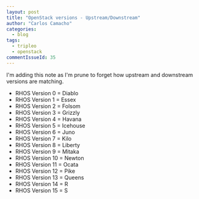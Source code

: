 ```yaml
---
layout: post
title: "OpenStack versions - Upstream/Downstream"
author: "Carlos Camacho"
categories:
  - blog
tags:
  - tripleo
  - openstack
commentIssueId: 35
---
```


I'm adding this note as I'm prune
to forget how upstream and downstream
versions are matching.

- RHOS Version 0 = Diablo
- RHOS Version 1 = Essex
- RHOS Version 2 = Folsom
- RHOS Version 3 = Grizzly
- RHOS Version 4 = Havana
- RHOS Version 5 = Icehouse
- RHOS Version 6 = Juno
- RHOS Version 7 = Kilo
- RHOS Version 8 = Liberty
- RHOS Version 9 = Mitaka
- RHOS Version 10 = Newton
- RHOS Version 11 = Ocata
- RHOS Version 12 = Pike
- RHOS Version 13 = Queens
- RHOS Version 14 = R
- RHOS Version 15 = S
